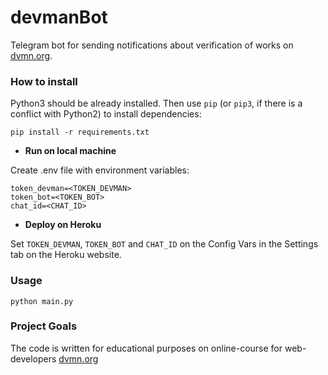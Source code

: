 # devmanBot

Telegram bot for sending notifications about verification of works on [dvmn.org](https://dvmn.org/modules).
### How to install

Python3 should be already installed. Then use `pip` (or `pip3`, if there is a conflict with Python2) to install dependencies:
```
pip install -r requirements.txt
```
* **Run on local machine**

Create .env file with environment variables:
```
token_devman=<TOKEN_DEVMAN>
token_bot=<TOKEN_BOT>
chat_id=<CHAT_ID>
```
* **Deploy on Heroku**

Set `TOKEN_DEVMAN`, `TOKEN_BOT` and `CHAT_ID` on the Config Vars in the Settings tab on the Heroku website.
### Usage
```
python main.py
```
### Project Goals
The code is written for educational purposes on online-course for web-developers [dvmn.org](https://dvmn.org)

